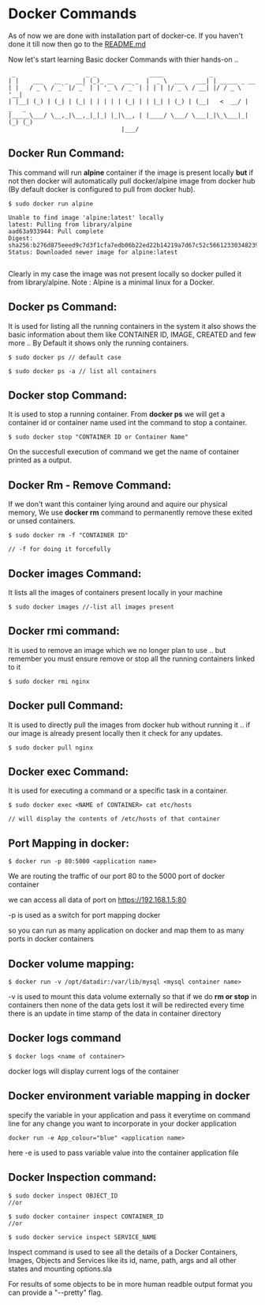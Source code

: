 # Docker Commands

As of now we are done with installation part of docker-ce. If you haven't done it till now then go to the [README.md](https://github.com/priyansh19/Fun-With-Docker/blob/master/README.md) 

Now let's start learning Basic docker Commands with thier hands-on ..
```shell
 _                    _ _               ____             _                     
| |    ___   __ _  __| (_)_ __   __ _  |  _ \  ___   ___| | _____ _ __         
| |   / _ \ / _` |/ _` | | '_ \ / _` | | | | |/ _ \ / __| |/ / _ \ '__|        
| |__| (_) | (_| | (_| | | | | | (_| | | |_| | (_) | (__|   <  __/ |     _   _ 
|_____\___/ \__,_|\__,_|_|_| |_|\__, | |____/ \___/ \___|_|\_\___|_|    (_) (_)
                                |___/                                          
```
## Docker Run Command:

This command will run **alpine** container if the image is present locally **but** if not then docker will automatically pull docker/alpine image from docker hub (By default docker is configured to pull from docker hub).

```shell
$ sudo docker run alpine

Unable to find image 'alpine:latest' locally
latest: Pulling from library/alpine
aad63a933944: Pull complete 
Digest: sha256:b276d875eeed9c7d3f1cfa7edb06b22ed22b14219a7d67c52c56612330348239
Status: Downloaded newer image for alpine:latest
 
```
Clearly in my case the image was not present locally so docker pulled it from library/alpine. 
Note : Alpine is a minimal linux for a Docker.

## Docker ps Command:

It is used for listing all the running containers in the system it also shows the basic information about them like CONTAINER ID, IMAGE, CREATED and few more .. 
By Default it shows only the running containers.

```shell
$ sudo docker ps // default case

$ sudo docker ps -a // list all containers 

```
## Docker stop Command:

It is used to stop a running container. From **docker ps** we will get a container id or container name used int the command to stop a container.

```shell
$ sudo docker stop "CONTAINER ID or Container Name"
```
On the succesfull execution of command we get the name of container printed as a output.

## Docker Rm - Remove Command:

If we don't want this container lying around and aquire our physical memory, We use **docker rm** command to permanently remove these exited or unsed containers.

```shell
$ sudo docker rm -f "CONTAINER ID"

// -f for doing it forcefully

```   

## Docker images Command:

It lists all the images of containers present locally in your machine

```shell
$ sudo docker images //-list all images present

```
## Docker rmi command:

It is used to remove an image which we no longer plan to use .. but remember you must ensure remove or stop all the running containers linked to it

```shell
$ sudo docker rmi nginx

``` 

## Docker pull Command:

It is used to directly pull the images from docker hub without running it .. if our image is already present locally then it check for any updates. 

```shell
$ sudo docker pull nginx
```

## Docker exec Command:

It is used for executing a command or a specific task in a container. 

```shell
$ sudo docker exec <NAME of CONTAINER> cat etc/hosts

// will display the contents of /etc/hosts of that container
```

## Port Mapping in docker: 

```shell
$ docker run -p 80:5000 <application name>
```

We are routing the traffic of our port 80 to the 5000 port of docker container 

we can access all data of port on https://192.168.1.5:80

-p is used as a switch for port mapping docker
 
so you can run as many application on docker and map them to as many ports in docker containers

## Docker volume mapping:

```shell
$ docker run -v /opt/datadir:/var/lib/mysql <mysql container name>
```

-v is used to mount this data volume externally so that if we do **rm or stop** in containers then none of the data gets lost it will be redirected every time there is an update in time stamp of the data in container directory

## Docker logs command

```shell
$ docker logs <name of container>
```

docker logs will display current logs of the container 
 
## Docker environment variable mapping in docker 

specify the variable in your application and pass it everytime on command line for any change you want to incorporate in your docker application 

```shell
docker run -e App_colour="blue" <application name>
```

here -e is used to pass variable value into the container application file

## Docker Inspection command:

```shell
$ sudo docker inspect OBJECT_ID
//or

$ sudo docker container inspect CONTAINER_ID
//or

$ sudo docker service inspect SERVICE_NAME
```

Inspect command is used to see all the details of a Docker Containers, Images, Objects and Services like its id, name, path, args and all other states and mounting options.sla

For results of some objects to be in more human readble output format you can provide a "--pretty" flag. 








































